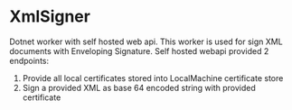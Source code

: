 # XmlSigner

Dotnet worker with self hosted web api. This worker is used for sign XML documents with Enveloping Signature.
Self hosted webapi provided 2 endpoints:
1. Provide all local certificates stored into LocalMachine certificate store
2. Sign a provided XML as base 64 encoded string with provided certificate
